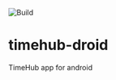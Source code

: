 ![Build](https://github.com/UNTONE-DEVELOPMENT/timehub-droid/actions/workflows/build.yml/badge.svg)

# timehub-droid
TimeHub app for android
